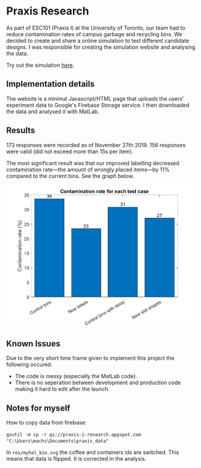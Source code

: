 # Praxis Research

As part of ESC101 (Praxis I) at the University of Toronto, our team had to reduce contamination rates of campus garbage and recycling bins. We decided to create and share a online simulation to test different candidate designs. I was responsible for creating the simulation website and analysing the data.

Try out the simulation [here](https://staadecker.github.io/praxis/).

## Implementation details
The website is a minimal Javascript/HTML page that uploads the users' experiment data to Google's Firebase Storage service. I then downloaded the data and analysed it with MatLab.

## Results

173 responses were recorded as of November 27th 2019. 156 responses were valid (did not exceed more than 15s per item).

The most significant result was that our improved labelling decreased contamination rate—the amount of wrongly placed items—by 11% compared to the current bins. See the graph below.

![contamination_rate_data](/analysis/results/contamination_rate.png)

## Known Issues

Due to the very short time frame given to implement this project the following occured.
- The code is messy (especially the MatLab code).
- There is no seperation between development and production code making it hard to edit after the launch.

## Notes for myself

How to copy data from firebase:

`gsutil -m cp -r gs://praxis-i-research.appspot.com "C:\Users\machs\Documents\praxis_data"`

In `res/myhal_bin.svg` the coffee and containers ids are switched. This means that data is flipped.
It is corrected in the analysis.
